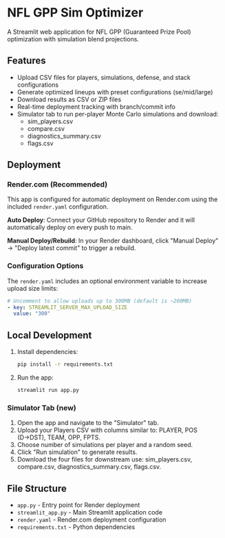 # NFL GPP Sim Optimizer

A Streamlit web application for NFL GPP (Guaranteed Prize Pool) optimization with simulation blend projections.

## Features

- Upload CSV files for players, simulations, defense, and stack configurations
- Generate optimized lineups with preset configurations (se/mid/large)
- Download results as CSV or ZIP files
- Real-time deployment tracking with branch/commit info
- Simulator tab to run per-player Monte Carlo simulations and download:
  - sim_players.csv
  - compare.csv
  - diagnostics_summary.csv
  - flags.csv

## Deployment

### Render.com (Recommended)

This app is configured for automatic deployment on Render.com using the included `render.yaml` configuration.

**Auto Deploy**: Connect your GitHub repository to Render and it will automatically deploy on every push to main.

**Manual Deploy/Rebuild**: In your Render dashboard, click "Manual Deploy" → "Deploy latest commit" to trigger a rebuild.

### Configuration Options

The `render.yaml` includes an optional environment variable to increase upload size limits:

```yaml
# Uncomment to allow uploads up to 300MB (default is ~200MB)
- key: STREAMLIT_SERVER_MAX_UPLOAD_SIZE
  value: "300"
```

## Local Development

1. Install dependencies:
   ```bash
   pip install -r requirements.txt
   ```

2. Run the app:
   ```bash
   streamlit run app.py
   ```

### Simulator Tab (new)

1. Open the app and navigate to the "Simulator" tab.
2. Upload your Players CSV with columns similar to: PLAYER, POS (D→DST), TEAM, OPP, FPTS.
3. Choose number of simulations per player and a random seed.
4. Click "Run simulation" to generate results.
5. Download the four files for downstream use: sim_players.csv, compare.csv, diagnostics_summary.csv, flags.csv.

## File Structure

- `app.py` - Entry point for Render deployment
- `streamlit_app.py` - Main Streamlit application code
- `render.yaml` - Render.com deployment configuration
- `requirements.txt` - Python dependencies
